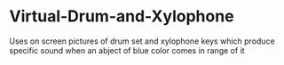 # Virtual-Drum-and-Xylophone
Uses on screen pictures of drum set and xylophone keys which produce specific sound when an abject of blue color comes in range of it

